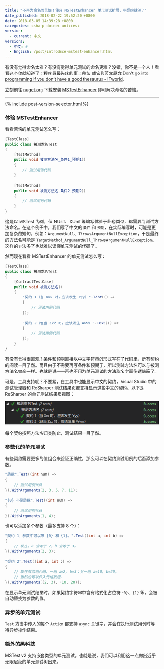 ```yaml
---
title: "不再为命名而苦恼！使用 MSTestEnhancer 单元测试扩展，写契约就够了"
date_published: 2018-02-22 19:52:20 +0800
date: 2018-03-05 14:39:28 +0800
categories: csharp dotnet unittest
version:
  - current: 中文
versions:
  - 中文: #
  - English: /post/introduce-mstest-enhancer.html
---
```


有没有觉得命名太难？有没有觉得单元测试的命名更难？没错，你不是一个人！看看这个你就知道了：[程序员最头疼的事：命名](http://blog.jobbole.com/50708/#rd?sukey=fc78a68049a14bb285ac0d81ca56806ac10192f4946a780ea3f3dd630804f86056e6fcfe6fcaeddb3dc04830b7e3b3eb) 或它的英文原文 [Don’t go into programming if you don’t have a good thesaurus - ITworld](https://www.itworld.com/article/2833265/cloud-computing/don-t-go-into-programming-if-you-don-t-have-a-good-thesaurus.html)。

立刻前往 [nuget.org](https://www.nuget.org/) 下载安装 [MSTestEnhancer](https://www.nuget.org/packages/MSTestEnhancer/) 即可解决命名的苦恼。

---

{% include post-version-selector.html %}

<div id="toc"></div>

### 体验 MSTestEnhancer

看看苦恼的单元测试怎么写：

```csharp
[TestClass]
public class 被测类名Test
{
    [TestMethod]
    public void 被测方法名_条件1_预期1()
    {
        // 测试用例代码
    }

    [TestMethod]
    public void 被测方法名_条件2_预期2()
    {
        // 测试用例代码
    }
}
```

这是以 MSTest 为例，但 NUnit、XUnit 等编写体验于此也类似，都需要为测试方法命名。在这个例子中，我们写了中文的 `条件` 和 `预期`，在实际编写时，可能是更加复杂的短句，例如：`ArgumentNull`、`ThrowsArgumentNullException`，于是最终的方法名可能是 `TargetMethod_ArgumentNull_ThrowsArgumentNullException`。这样的方法多了也就难以读懂单元测试的代码了。

然而现在看看 MSTestEnhancer 的单元测试怎么写：

```csharp
[TestClass]
public class 被测类名Test
{
    [ContractTestCase]
    public void 被测方法名()
    {
        "契约 1（当 Xxx 时，应该发生 Yyy）".Test(() =>
        {
            // 测试用例代码
        });
        
        "契约 2（但当 Zzz 时，应该发生 Www）".Test(() =>
        {
            // 测试用例代码
        });
    }
}
```

有没有觉得很直观？条件和预期直接以中文字符串的形式写在了代码里，所有契约的阅读一目了然。而且由于不需要再写条件和预期了，所以测试方法名可以与被测方法名完全一样。也就是说——再也不用为单元测试的方法取名字而伤透脑筋了。

可是，工具支持呢？不要紧，在工具中也能显示中文的契约，Visual Studio 中的测试管理器和 ReSharper 测试结果页都支持显示这些中文的契约。以下是 ReSharper 的单元测试结果页视图：

![单元测试结果页](/static/posts/2018-02-12-08-54-31.png)

每个契约按照方法名归类防止，测试结果一目了然。

### 参数化的单元测试

有些契约需要更多的值组合来验证正确性，那么可以在契约测试用例的后面添加参数。

```csharp
"质数".Test((int num) =>
{
    // 测试用例代码
}).WithArguments(2, 3, 5, 7, 11);

"{0} 不是质数".Test((int num) =>
{
    // 测试用例代码
}).WithArguments(1, 4);
```

也可以添加多个参数（最多支持 8 个）：

```csharp
"契约 1，参数中可以带 {0} 和 {1}。".Test((int a, int b) =>
{
    // 现在，a 会等于 2，b 会等于 3。
}).WithArguments(2, 3);

"契约 2".Test((int a, int b) =>
{
    // 现在有两组代码，一组 a=2, b=3；另一组 a=10, b=20。
    // 当然也可以传入元组数组。
}).WithArguments((2, 3), (10, 20));
```

在显示单元测试结果时，如果契约字符串中含有格式化占位符 `{0}`、`{1}` 等，会被自动替换为参数的值。

### 异步的单元测试

`Test` 方法中传入的每个 `Action` 都支持 `async` 关键字，并会在执行测试用例时等待异步操作结束。

### 额外的黑科技

MSTest v2 支持嵌套类型的单元测试。也就是说，我们可以利用这一点做出近乎无限层级的单元测试树出来。

